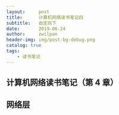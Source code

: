 ```yaml
---
layout:     post
title:      计算机网络读书笔记四
subtitle:   自定向下
date:       2019-06-24
author:     zwilpan
header-img: img/post-bg-debug.png
catalog: true
tags:
    - 读书笔记
---
```


## 计算机网络读书笔记（第 4 章）

## 网络层

